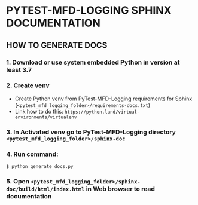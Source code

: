 # PYTEST-MFD-LOGGING SPHINX DOCUMENTATION

## HOW TO GENERATE DOCS
### 1. Download or use system embedded Python in version at least 3.7
### 2. Create venv
- Create Python venv from PyTest-MFD-Logging requirements for Sphinx (`<pytest_mfd_logging_folder>/requirements-docs.txt`) 
- Link how to do this: `https://python.land/virtual-environments/virtualenv`
### 3. In Activated venv go to PyTest-MFD-Logging directory `<pytest_mfd_logging_folder>/sphinx-doc`
### 4. Run command:
```shell
$ python generate_docs.py
```
### 5. Open `<pytest_mfd_logging_folder>/sphinx-doc/build/html/index.html` in Web browser to read documentation
